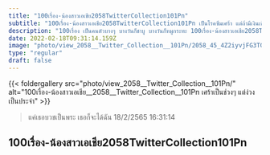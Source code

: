 ```yaml
---
title: "100เรื่อง-น้องสาวเอเชีย2058TwitterCollection101Pn"
subtitle: "100เรื่อง-น้องสาวเอเชีย2058TwitterCollection101Pn เป็นโรคซึมเศร้า แต่ถ้ามีเงินเข้าเดี๋ยวก็หาย"
description: "100เรื่อง เป็นคนตัวบางๆ บางวันก็ชาบู บางวันก็หมูกระทะ 100เรื่อง-น้องสาวเอเชีย2058TwitterCollection101Pn 18/2/2565 16:31:14"
date: 2022-02-18T09:31:14.159Z
image: "photo/view_2058__Twitter_Collection__101Pn/2058_45_4Z2iyvjFG3TGrKGFEnQB.jpg"
type: "regular"
draft: false
---
```


{{< foldergallery src="photo/view_2058__Twitter_Collection__101Pn/" alt="100เรื่อง-น้องสาวเอเชีย__2058__Twitter_Collection__101Pn เศร้าเป็นช่วงๆ แต่ง่วงเป็นประจำ" >}}


> แค่เธอบวชเป็นพระ เธอก็จะได้ฉัน 18/2/2565 16:31:14

## 100เรื่อง-น้องสาวเอเชีย2058TwitterCollection101Pn
